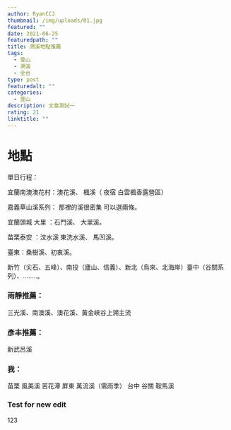 ```yaml
---
author: RyanCCJ
thumbnail: /img/uploads/01.jpg
featured: ""
date: 2021-06-25
featuredpath: ""
title: 溯溪地點推薦
tags:
  - 登山
  - 溯溪
  - 全台
type: post
featuredalt: ""
categories:
  - 登山
description: 文章測試一
rating: 21
linktitle: ""
---
```

# 地點

單日行程：

宜蘭南澳澳花村：澳花溪、 楓溪（ 夜宿 白雲楓香露營區）

嘉義草山溪系列： 那裡的溪很密集 可以選兩條。

宜蘭頭城 大里 ：石門溪、 大里溪。

苗栗泰安 ：汶水溪 東洗水溪、 馬凹溪。

臺東：桑樹溪、初衷溪。

新竹（尖石、五峰）、南投（廬山、信義）、新北（烏來、北海岸）臺中（谷關系列）、........。

### 雨靜推薦：

三光溪、南澳溪、澳花溪、黃金峽谷上溯主流

### 彥丰推薦：

新武呂溪

### 我：

苗栗 風美溪 苦花潭
屏東 萬流溪（需雨季）
台中 谷關 鞍馬溪

### Test for new edit

123